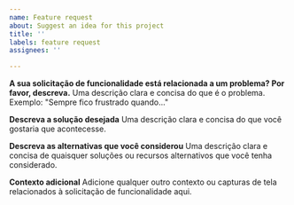 ```yaml
---
name: Feature request
about: Suggest an idea for this project
title: ''
labels: feature request
assignees: ''

---
```


**A sua solicitação de funcionalidade está relacionada a um problema? Por favor, descreva.**
Uma descrição clara e concisa do que é o problema. Exemplo: "Sempre fico frustrado quando..."

**Descreva a solução desejada**
Uma descrição clara e concisa do que você gostaria que acontecesse.

**Descreva as alternativas que você considerou**
Uma descrição clara e concisa de quaisquer soluções ou recursos alternativos que você tenha considerado.

**Contexto adicional**
Adicione qualquer outro contexto ou capturas de tela relacionados à solicitação de funcionalidade aqui.
